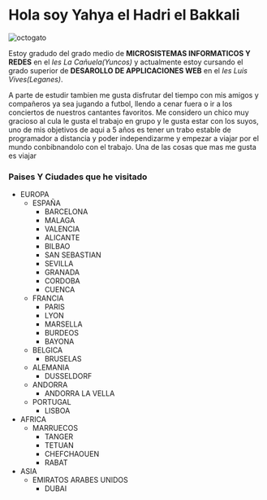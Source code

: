 # Hola soy Yahya el Hadri el Bakkali
![octogato]()

Estoy gradudo del grado medio de **MICROSISTEMAS INFORMATICOS Y REDES** en el *Ies La Cañuela(Yuncos)* y actualmente estoy cursando el grado superior de **DESAROLLO DE APPLICACIONES WEB** en el *Ies Luis Vives(Leganes)*.

A parte de estudir tambien me gusta disfrutar del tiempo con mis amigos y compañeros ya sea jugando a futbol, llendo a cenar fuera o ir a los conciertos de nuestros cantantes favoritos. Me considero un chico muy gracioso al cula le gusta el trabajo en grupo y le gusta estar con los suyos, uno de mis objetivos de aqui a 5 años es tener un trabo estable de programador a distancia y poder independizarme y empezar a viajar por el mundo conbibnandolo con el trabajo.
Una de las cosas que mas me gusta es viajar
### Paises Y Ciudades que he visitado
+ EUROPA
   - ESPAÑA
      * BARCELONA
      * MALAGA
      * VALENCIA
      * ALICANTE
      * BILBAO
      * SAN SEBASTIAN
      * SEVILLA
      * GRANADA
      * CORDOBA
      * CUENCA
   - FRANCIA
     * PARIS
     * LYON
     * MARSELLA
     * BURDEOS
     * BAYONA
  - BELGICA
    * BRUSELAS
  - ALEMANIA
    * DUSSELDORF
  - ANDORRA
    * ANDORRA LA VELLA
  - PORTUGAL
    * LISBOA
+ AFRICA
  - MARRUECOS
    * TANGER
    * TETUAN
    * CHEFCHAOUEN
    * RABAT
+ ASIA
  - EMIRATOS ARABES UNIDOS
    * DUBAI
